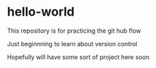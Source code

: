 # hello-world
<p>This repository is for practicing the git hub flow</p>
<p>Just beginnning to learn about version control</p>
<p>Hopefully will have some sort of project here soon</p>
